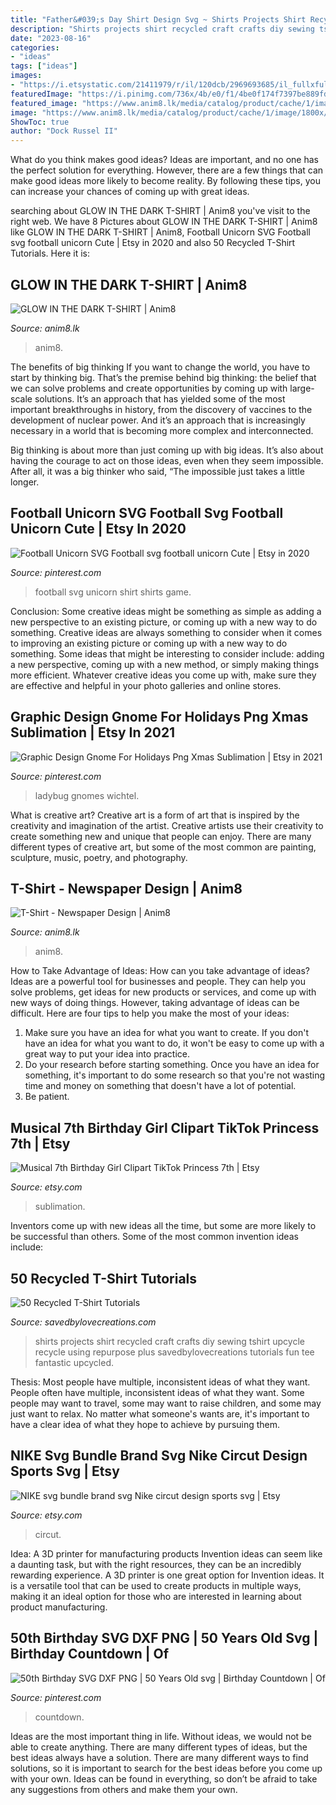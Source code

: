 ```yaml
---
title: "Father&#039;s Day Shirt Design Svg ~ Shirts Projects Shirt Recycled Craft Crafts Diy Sewing Tshirt Upcycle Recycle Using Repurpose Plus Savedbylovecreations Tutorials Fun Tee Fantastic Upcycled"
description: "Shirts projects shirt recycled craft crafts diy sewing tshirt upcycle recycle using repurpose plus savedbylovecreations tutorials fun tee fantastic upcycled"
date: "2023-08-16"
categories:
- "ideas"
tags: ["ideas"]
images:
- "https://i.etsystatic.com/21411979/r/il/120dcb/2969693685/il_fullxfull.2969693685_feg5.jpg"
featuredImage: "https://i.pinimg.com/736x/4b/e0/f1/4be0f174f7397be889fd4ec009f1b797.jpg"
featured_image: "https://www.anim8.lk/media/catalog/product/cache/1/image/1800x/040ec09b1e35df139433887a97daa66f/t/h/ths_1008-edit_4.jpg"
image: "https://www.anim8.lk/media/catalog/product/cache/1/image/1800x/040ec09b1e35df139433887a97daa66f/g/l/glow_in_the_dark_2.jpg"
ShowToc: true
author: "Dock Russel II"
---
```



What do you think makes good ideas?
Ideas are important, and no one has the perfect solution for everything. However, there are a few things that can make good ideas more likely to become reality. By following these tips, you can increase your chances of coming up with great ideas.

	

		
searching about GLOW IN THE DARK T-SHIRT | Anim8 you've visit to the right web. We have 8 Pictures about GLOW IN THE DARK T-SHIRT | Anim8 like GLOW IN THE DARK T-SHIRT | Anim8, Football Unicorn SVG Football svg football unicorn Cute | Etsy in 2020 and also 50 Recycled T-Shirt Tutorials. Here it is:
		
    
## GLOW IN THE DARK T-SHIRT | Anim8

<img loading=lazy src="https://www.anim8.lk/media/catalog/product/cache/1/image/1800x/040ec09b1e35df139433887a97daa66f/g/l/glow_in_the_dark_2.jpg" onerror="this.onerror=null;this.src='https://tse1.mm.bing.net/th?id=OIP.YA2kVFpOdtYmJ3qKw8mgfQHaHa&amp;pid=15.1';" alt="GLOW IN THE DARK T-SHIRT | Anim8">

_Source: anim8.lk_

>anim8. 

	

The benefits of big thinking
If you want to change the world, you have to start by thinking big. That’s the premise behind big thinking: the belief that we can solve problems and create opportunities by coming up with large-scale solutions.
It’s an approach that has yielded some of the most important breakthroughs in history, from the discovery of vaccines to the development of nuclear power. And it’s an approach that is increasingly necessary in a world that is becoming more complex and interconnected.

Big thinking is about more than just coming up with big ideas. It’s also about having the courage to act on those ideas, even when they seem impossible. After all, it was a big thinker who said, “The impossible just takes a little longer.

    
## Football Unicorn SVG Football Svg Football Unicorn Cute | Etsy In 2020

<img loading=lazy src="https://i.pinimg.com/736x/a2/de/c8/a2dec81dd926c0f88e73bbc999e7b3e1.jpg" onerror="this.onerror=null;this.src='https://tse4.mm.bing.net/th?id=OIP.CwOYNomm32sjimJvRsX8pQAAAA&amp;pid=15.1';" alt="Football Unicorn SVG Football svg football unicorn Cute | Etsy in 2020">

_Source: pinterest.com_

>football svg unicorn shirt shirts game. 

	

Conclusion: Some creative ideas might be something as simple as adding a new perspective to an existing picture, or coming up with a new way to do something.
Creative ideas are always something to consider when it comes to improving an existing picture or coming up with a new way to do something. Some ideas that might be interesting to consider include: adding a new perspective, coming up with a new method, or simply making things more efficient. Whatever creative ideas you come up with, make sure they are effective and helpful in your photo galleries and online stores.

    
## Graphic Design Gnome For Holidays Png Xmas Sublimation | Etsy In 2021

<img loading=lazy src="https://i.pinimg.com/736x/4b/e0/f1/4be0f174f7397be889fd4ec009f1b797.jpg" onerror="this.onerror=null;this.src='https://tse3.mm.bing.net/th?id=OIP.Fs-N8_rx2puzM6F0RhzTMwHaF7&amp;pid=15.1';" alt="Graphic Design Gnome For Holidays Png Xmas Sublimation | Etsy in 2021">

_Source: pinterest.com_

>ladybug gnomes wichtel. 

	

What is creative art?
Creative art is a form of art that is inspired by the creativity and imagination of the artist. Creative artists use their creativity to create something new and unique that people can enjoy. There are many different types of creative art, but some of the most common are painting, sculpture, music, poetry, and photography.

    
## T-Shirt - Newspaper Design | Anim8

<img loading=lazy src="https://www.anim8.lk/media/catalog/product/cache/1/image/1800x/040ec09b1e35df139433887a97daa66f/t/h/ths_1008-edit_4.jpg" onerror="this.onerror=null;this.src='https://tse4.mm.bing.net/th?id=OIP.cNgh-pYI8Q8saqclg1sxOgHaHa&amp;pid=15.1';" alt="T-Shirt - Newspaper Design | Anim8">

_Source: anim8.lk_

>anim8. 

	

How to Take Advantage of Ideas: How can you take advantage of ideas?
Ideas are a powerful tool for businesses and people. They can help you solve problems, get ideas for new products or services, and come up with new ways of doing things. However, taking advantage of ideas can be difficult. Here are four tips to help you make the most of your ideas: 
1. Make sure you have an idea for what you want to create. If you don't have an idea for what you want to do, it won't be easy to come up with a great way to put your idea into practice. 
2. Do your research before starting something. Once you have an idea for something, it's important to do some research so that you're not wasting time and money on something that doesn't have a lot of potential. 
3. Be patient.

    
## Musical 7th Birthday Girl Clipart TikTok Princess 7th | Etsy

<img loading=lazy src="https://i.etsystatic.com/22237440/r/il/e04da5/3061898465/il_1588xN.3061898465_ltep.jpg" onerror="this.onerror=null;this.src='https://tse4.mm.bing.net/th?id=OIP.NYVTWpoR6y-VmC1vA1cuTwHaGK&amp;pid=15.1';" alt="Musical 7th Birthday Girl Clipart TikTok Princess 7th | Etsy">

_Source: etsy.com_

>sublimation. 

	

Inventors come up with new ideas all the time, but some are more likely to be successful than others. Some of the most common invention ideas include:

    
## 50 Recycled T-Shirt Tutorials

<img loading=lazy src="https://savedbylovecreations.com/wp-content/uploads/2012/02/TshirtPin.png" onerror="this.onerror=null;this.src='https://tse2.mm.bing.net/th?id=OIP.5wqeoI3f06W5jDtntgGWqAHaJ4&amp;pid=15.1';" alt="50 Recycled T-Shirt Tutorials">

_Source: savedbylovecreations.com_

>shirts projects shirt recycled craft crafts diy sewing tshirt upcycle recycle using repurpose plus savedbylovecreations tutorials fun tee fantastic upcycled. 

	

Thesis: Most people have multiple, inconsistent ideas of what they want.
People often have multiple, inconsistent ideas of what they want. Some people may want to travel, some may want to raise children, and some may just want to relax. No matter what someone's wants are, it's important to have a clear idea of what they hope to achieve by pursuing them.

    
## NIKE Svg Bundle Brand Svg Nike Circut Design Sports Svg | Etsy

<img loading=lazy src="https://i.etsystatic.com/21411979/r/il/120dcb/2969693685/il_fullxfull.2969693685_feg5.jpg" onerror="this.onerror=null;this.src='https://tse3.mm.bing.net/th?id=OIP.fH47GLfJa_Kc08bYPbvP-gHaHa&amp;pid=15.1';" alt="NIKE svg bundle brand svg Nike circut design sports svg | Etsy">

_Source: etsy.com_

>circut. 

	

Idea: A 3D printer for manufacturing products
Invention ideas can seem like a daunting task, but with the right resources, they can be an incredibly rewarding experience. A 3D printer is one great option for Invention ideas. It is a versatile tool that can be used to create products in multiple ways, making it an ideal option for those who are interested in learning about product manufacturing.

    
## 50th Birthday SVG DXF PNG | 50 Years Old Svg | Birthday Countdown | Of

<img loading=lazy src="https://i.pinimg.com/736x/9b/8a/2c/9b8a2cd98be3d50a02066bf53b981339.jpg" onerror="this.onerror=null;this.src='https://tse3.mm.bing.net/th?id=OIP.Ml5d0b-q-nXBCTfnrSqSegHaHa&amp;pid=15.1';" alt="50th Birthday SVG DXF PNG | 50 Years Old svg | Birthday Countdown | Of">

_Source: pinterest.com_

>countdown. 

	

Ideas are the most important thing in life. Without ideas, we would not be able to create anything. There are many different types of ideas, but the best ideas always have a solution. There are many different ways to find solutions, so it is important to search for the best ideas before you come up with your own. Ideas can be found in everything, so don’t be afraid to take any suggestions from others and make them your own.

